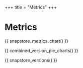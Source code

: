 +++
title = "Metrics"
+++

# Metrics

{{ snapstore_metrics_chart() }}

{{ combined_version_pie_charts() }}

{{ snapstore_versions() }}
